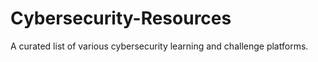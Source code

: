 # Cybersecurity-Resources
A curated list of various cybersecurity learning and challenge platforms.

